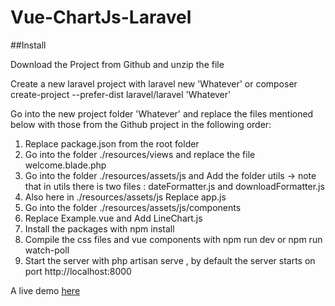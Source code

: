 # Vue-ChartJs-Laravel

##Install

Download the Project from Github and unzip the file

Create a new laravel project with laravel new 'Whatever' or composer create-project --prefer-dist laravel/laravel 'Whatever'

Go into the new project folder 'Whatever' and replace the files mentioned below with those from the Github project in the following order:

1) Replace package.json from the root folder
2) Go into the folder ./resources/views and replace the file welcome.blade.php
3) Go into the folder ./resources/assets/js and Add the folder utils
   -> note that in utils there is two files : dateFormatter.js and downloadFormatter.js
4) Also here in ./resources/assets/js Replace app.js
4) Go into the folder ./resources/assets/js/components 
5) Replace Example.vue and Add LineChart.js
6) Install the packages with npm install 
7) Compile the css files and vue components with npm run dev or npm run watch-poll
8) Start the server with php artisan serve , by default the server starts on port http://localhost:8000

A live demo <a href="https://vuechart.000webhostapp.com/" >here</a> 
 
